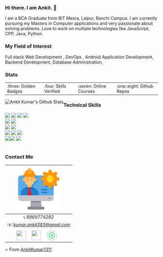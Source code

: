 ### Hi there. I am Ankit. 👋


I am a BCA Graduate from BIT Mesra, Lalpur, Ranchi Campus. I am currently pursuing my Masters in Computer applications and very passionate about solving problems. Love to work on multiple technologies like JavaScript, CPP, Java, Python.

### My Field of Interest
Full stack Web Development ,
DevOps ,
Android Application Development,
Backend Development,
Database Administration,
<br />

### Stats
<table>
  <tr>
    <td>  :three: Golden Badges  </td>
    <td>  :four: Skills Verified </td>
    <td>  :seven: Online Courses  </td>
    <td>  :one::eight: Github Repos </td>
  </tr>
</table>

<img align="left" alt="Ankit Kumar's Github Stats" src="https://github-readme-stats.vercel.app/api?username=AnkitKumar1311&show_icons=true&hide_border=true" />

### Technical Skills
<img src = "https://img.shields.io/badge/-HTML5-E34F26?style=flat&logo=html5&logoColor=white"> <img src = "https://img.shields.io/badge/-CSS3-1572B6?style=flat&logo=css3&logoColor=white"> <img src="https://img.shields.io/badge/-Bootstrap-563D7C?style=flat&logo=bootstrap&logoColor=white"> <img src="https://img.shields.io/badge/-JavaScript-black?style=flat&logo=javascript&logoColor=eed718"> <br />
<img src="https://img.shields.io/badge/-JSP-de6c1e?style=flat" > <img src="https://img.shields.io/badge/-PHP-5466b8?style=flat&logo=php&logoColor=white" > <br />
<img src="https://img.shields.io/badge/-django-black?style=flat&logo=django">  <img src="https://img.shields.io/badge/-React-161616?style=flat&logo=react&logoColor=00d9ff"> <br/>
<img src="https://img.shields.io/badge/-C%20&%20C++-659ad2?style=flat&logo=c%2B%2B&logoColor=ffffff"> <img src="https://img.shields.io/badge/-Java 8-06305b?style=flat&logo=java&logoColor=white"> <img src="https://img.shields.io/badge/-Python%203-black?style=flat&logo=python&logoColor=white"> <br />
<img src="https://img.shields.io/badge/-Problem%20Solving-ffa804?style=flat"><img src="https://img.shields.io/badge/-Data%20Structures%20and%20Algorithms-ffa804?style=flat"> <img src="https://img.shields.io/badge/-Database%20Management-4d008f?style=flat"> <br />
<br/>
### Contact Me
|  <a href="https://github.com/AnkitKumar1311"><img src="https://github.com/rkasale28/rkasale28/blob/master/icons/engineer.png" width="150px" height="150px" /></a> |
|:---------------------------------------------------------------------------------------------------------------------------------------: |
|📞 *8969774292*|
|✉️ *kumar.ankit383@gmail.com*|
| <a href="https://www.linkedin.com/in/ankit-singh-2b7b77118/"><img src="https://i.ibb.co/Kx2GSrT/linkedin.png" width="32px" height="32px"></a> &nbsp; &nbsp; <a href="https://github.com/AnkitKumar1311"><img src="https://cdn.iconscout.com/icon/free/png-256/github-108-438008.png" width="32px" height="32px"></a> &nbsp; &nbsp; <a href="https://www.hackerrank.com/ankit_kumar_11?hr_r=1"><img src="https://github.com/rkasale28/rkasale28/blob/master/icons/icons8-hackerrank-512.png" width="32px" height="32px"></a> &nbsp; &nbsp; |

⭐️ From [AnkitKumar1311](https://github.com/AnkitKumar1311)
